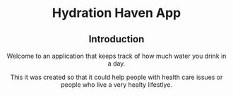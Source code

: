 <div align="center">
  <h1 align="center">Hydration Haven App</h1>
  <h2>Introduction</h2>
  <p>Welcome to an application that keeps track of how much water you drink in a day.</p>
  <p>This it was created so that it could help people with health care issues or people who live a very healty lifestlye.</p>
  
